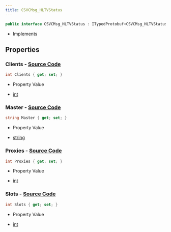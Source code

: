 ```yaml
---
title: CSVCMsg_HLTVStatus
---
```


```csharp
public interface CSVCMsg_HLTVStatus : ITypedProtobuf<CSVCMsg_HLTVStatus>, INativeHandle, INetMessage<CSVCMsg_HLTVStatus>, IDisposable
```

- Implements

## Properties

### **Clients** - [Source Code](https://github.com/swiftly-solution/swiftlys2/blob/main/managed/src/SwiftlyS2.Generated/Protobufs/Interfaces/CSVCMsg_HLTVStatus.cs#L21)

```csharp
int Clients { get; set; }
```

- Property Value

- [int](https://learn.microsoft.com/dotnet/api/system.int32)

### **Master** - [Source Code](https://github.com/swiftly-solution/swiftlys2/blob/main/managed/src/SwiftlyS2.Generated/Protobufs/Interfaces/CSVCMsg_HLTVStatus.cs#L18)

```csharp
string Master { get; set; }
```

- Property Value

- [string](https://learn.microsoft.com/dotnet/api/system.string)

### **Proxies** - [Source Code](https://github.com/swiftly-solution/swiftlys2/blob/main/managed/src/SwiftlyS2.Generated/Protobufs/Interfaces/CSVCMsg_HLTVStatus.cs#L27)

```csharp
int Proxies { get; set; }
```

- Property Value

- [int](https://learn.microsoft.com/dotnet/api/system.int32)

### **Slots** - [Source Code](https://github.com/swiftly-solution/swiftlys2/blob/main/managed/src/SwiftlyS2.Generated/Protobufs/Interfaces/CSVCMsg_HLTVStatus.cs#L24)

```csharp
int Slots { get; set; }
```

- Property Value

- [int](https://learn.microsoft.com/dotnet/api/system.int32)

